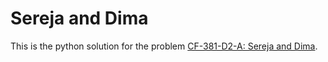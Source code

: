 # Sereja and Dima
This is the python solution for the problem [CF-381-D2-A: Sereja and Dima](https://codeforces.com/contest/381/problem/A).
